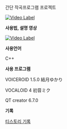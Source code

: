 간단 작곡프로그램 프로젝트

[![Video Label](http://img.youtube.com/vi/vzqXBGy0Ciw/0.jpg)](https://youtu.be/vzqXBGy0Ciw)



__사용법, 설명 영상__


[![Video Label](http://img.youtube.com/vi/J--dPXvLvzY/0.jpg)](https://youtu.be/J--dPXvLvzY)

__사용언어__

C++



__사용 프로그램__

VOICEROID 1.5.0 結月ゆかり

VOCALOID 4 初音ミク

QT creator 6.7.0



__기록__

[티스토리 기록](https://nonamed02.tistory.com/12)
